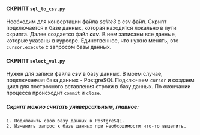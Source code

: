 #### СКРИПТ `sql_to_csv.py` 

Необходим для конвертации файла *sqlite3* в csv файл. Скрипт подключается к базе данных, 
которая находится локально в пути скрипта. 
Далее создается файл _**csv**_.
В нем записаны все данные, которые указаны в курсоре.
Единственное, что нужно менять, это `cursor.execute` с запросом базы данных.

#### СКРИПТ ```select_val.py``` 

Нужен для записи файла _**csv**_ в базу данных.
В моем случае, подключаемая база данных - PostgreSQL
Подключаем `cursor` и создаем цикл для построчного вставления 
строки в базу данных.
По окончании процесса происходит `commit` и `close`.

##### Скрипт можно считать универсальным, главное:
    1. Подключить свою базу данных в PostgreSQL.
    2. Изменить запрос к базе данных при необходимости что-то выцепить.
